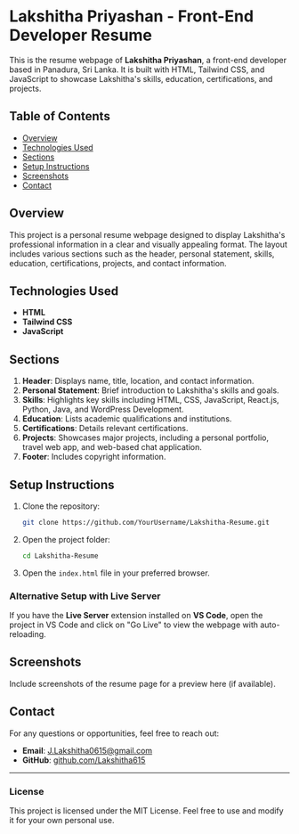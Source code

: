 # Lakshitha Priyashan - Front-End Developer Resume

This is the resume webpage of **Lakshitha Priyashan**, a front-end developer based in Panadura, Sri Lanka. It is built with HTML, Tailwind CSS, and JavaScript to showcase Lakshitha's skills, education, certifications, and projects.

## Table of Contents
- [Overview](#overview)
- [Technologies Used](#technologies-used)
- [Sections](#sections)
- [Setup Instructions](#setup-instructions)
- [Screenshots](#screenshots)
- [Contact](#contact)

## Overview

This project is a personal resume webpage designed to display Lakshitha's professional information in a clear and visually appealing format. The layout includes various sections such as the header, personal statement, skills, education, certifications, projects, and contact information.

## Technologies Used

- **HTML**
- **Tailwind CSS**
- **JavaScript**

## Sections

1. **Header**: Displays name, title, location, and contact information.
2. **Personal Statement**: Brief introduction to Lakshitha's skills and goals.
3. **Skills**: Highlights key skills including HTML, CSS, JavaScript, React.js, Python, Java, and WordPress Development.
4. **Education**: Lists academic qualifications and institutions.
5. **Certifications**: Details relevant certifications.
6. **Projects**: Showcases major projects, including a personal portfolio, travel web app, and web-based chat application.
7. **Footer**: Includes copyright information.

## Setup Instructions

1. Clone the repository:
    ```bash
    git clone https://github.com/YourUsername/Lakshitha-Resume.git
    ```
2. Open the project folder:
    ```bash
    cd Lakshitha-Resume
    ```
3. Open the `index.html` file in your preferred browser.

### Alternative Setup with Live Server

If you have the **Live Server** extension installed on **VS Code**, open the project in VS Code and click on "Go Live" to view the webpage with auto-reloading.

## Screenshots

Include screenshots of the resume page for a preview here (if available).

## Contact

For any questions or opportunities, feel free to reach out:

- **Email**: [J.Lakshitha0615@gmail.com](mailto:J.Lakshitha0615@gmail.com)
- **GitHub**: [github.com/Lakshitha615](https://github.com/Lakshitha615)

---

### License

This project is licensed under the MIT License. Feel free to use and modify it for your own personal use.
